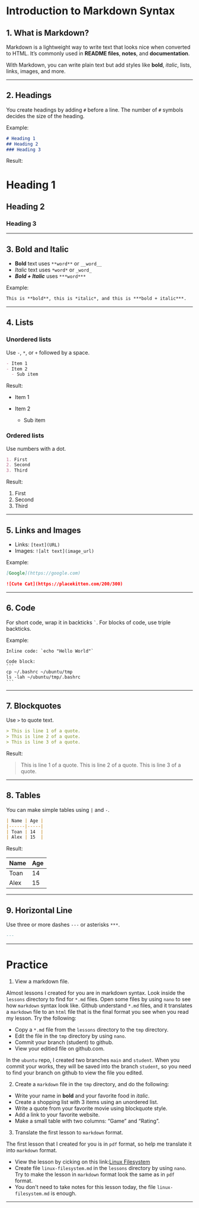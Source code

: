 # Introduction to Markdown Syntax

## 1. What is Markdown?

Markdown is a lightweight way to write text that looks nice when converted to HTML.
It’s commonly used in **README files**, **notes**, and **documentation**.

With Markdown, you can write plain text but add styles like **bold**, *italic*, lists, links, images, and more.

---

## 2. Headings

You create headings by adding `#` before a line.
The number of `#` symbols decides the size of the heading.

Example:

```markdown
# Heading 1
## Heading 2
### Heading 3
```

Result:

# Heading 1

## Heading 2

### Heading 3

---

## 3. Bold and Italic

* **Bold** text uses `**word**` or `__word__`
* *Italic* text uses `*word*` or `_word_`
* ***Bold + Italic*** uses `***word***`

Example:

```markdown
This is **bold**, this is *italic*, and this is ***bold + italic***.
```

---

## 4. Lists

### Unordered lists

Use `-`, `*`, or `+` followed by a space.

```markdown
- Item 1
- Item 2
  - Sub item
```

Result:

* Item 1
* Item 2

  * Sub item

### Ordered lists

Use numbers with a dot.

```markdown
1. First
2. Second
3. Third
```

Result:

1. First
2. Second
3. Third

---

## 5. Links and Images

* Links: `[text](URL)`
* Images: `![alt text](image_url)`

Example:

```markdown
[Google](https://google.com)

![Cute Cat](https://placekitten.com/200/300)
```

---

## 6. Code

For short code, wrap it in backticks `` ` ``.
For blocks of code, use triple backticks.

Example:

```
Inline code: `echo "Hello World"`
```

````
Code block:
```
cp ~/.bashrc ~/ubuntu/tmp
ls -lah ~/ubuntu/tmp/.bashrc
```
````


---

## 7. Blockquotes
Use `>` to quote text.

```markdown
> This is line 1 of a quote.
> This is line 2 of a quote.
> This is line 3 of a quote.
```

Result:

> This is line 1 of a quote.
> This is line 2 of a quote.
> This is line 3 of a quote.

---

## 8. Tables

You can make simple tables using `|` and `-`.

```markdown
| Name | Age |
|------|-----|
| Toan | 14  |
| Alex | 15  |
```

Result:

| Name | Age |
| ---- | --- |
| Toan | 14  |
| Alex | 15  |

---

## 9. Horizontal Line

Use three or more dashes `---` or asterisks `***`.

```markdown
---
```

---

# Practice

1. View a markdown file.

Almost lessons I created for you are in markdown syntax. Look inside the `lessons` directory to find for `*.md` files. Open some files by using `nano` to see how `markdown` syntax look like.
Github understand `*.md` files, and it translates a `markdown` file to an `html` file that is the final format you see when you read my lesson.
Try the following:

- Copy a `*.md` file from the `lessons` directory to the `tmp` directory.
- Edit the file in the `tmp` directory by using `nano`.
- Commit your branch (student) to github.
- View your editied file on github.com.

In the `ubuntu` repo, I created two branches `main` and `student`. When you commit your works, they will be saved into the branch `student`, so you need to find your branch on github to view the file you edited.

2. Create a `markdown` file in the `tmp` directory, and do the following:

- Write your name in **bold** and your favorite food in *italic*.
- Create a shopping list with 3 items using an unordered list.
- Write a quote from your favorite movie using blockquote style.
- Add a link to your favorite website.
- Make a small table with two columns: “Game” and “Rating”.

3. Translate the first lesson to `markdown` format.

The first lesson that I created for you is in `pdf` format, so help me translate it into `markdown` format.

- View the lesson by cicking on this link:[Linux Filesystem](https://github.com/duythai3/ubuntu/blob/main/lessons/Linux%20Filesystem.pdf)
- Create file `linux-filesystem.md` in the `lessons` directory by using `nano`. Try to make the lesson in `markdown` format look the same as in `pdf` format.
- You don't need to take notes for this lesson today, the file `linux-filesystem.md` is enough.

---


